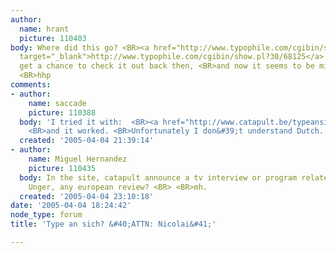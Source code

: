 ```yaml
---
author:
  name: hrant
  picture: 110403
body: Where did this go? <BR><a href="http://www.typophile.com/cgibin/show.pl?30/68125"
  target="_blank">http://www.typophile.com/cgibin/show.pl?30/68125</a> <BR>I didn&#39;t
  get a chance to check it out back then, <BR>and now it seems to be missing... <BR>
  <BR>hhp
comments:
- author:
    name: saccade
    picture: 110388
  body: 'I tried it with:  <BR><a href="http://www.catapult.be/typeansich/" target="_blank">http://www.catapult.be/typeansich/</a>
    <BR>and it worked. <BR>Unfortunately I don&#39;t understand Dutch. <BR> <BR>Michael'
  created: '2005-04-04 21:39:14'
- author:
    name: Miguel Hernandez
    picture: 110435
  body: In the site, catapult announce a tv interview or program related to Gerard
    Unger, any european review? <BR> <BR>mh.
  created: '2005-04-04 23:10:18'
date: '2005-04-04 18:24:42'
node_type: forum
title: 'Type an sich? &#40;ATTN: Nicolai&#41;'

---
```

